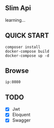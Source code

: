 ## Slim Api

learning...

## QUICK START
	composer install
	docker-compose build
	docker-compose up -d

## Browse
	ip:8080

## TODO
- [x] Jwt
- [x] Eloquent
- [x] Swagger